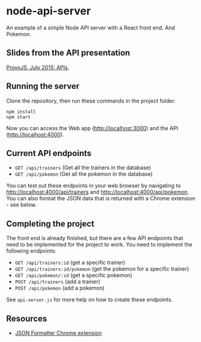 # node-api-server
An example of a simple Node API server with a React front end. And Pokemon.

## Slides from the API presentation

[ProvoJS, July 2015: APIs](https://slides.com/andrewjensen/provojs-apis/).

## Running the server

Clone the repository, then run these commands in the project folder:
```
npm install
npm start
```

Now you can access the Web app ([http://localhost:3000](http://localhost:3000)) and the API ([http://localhost:4000](http://localhost:4000)).

## Current API endpoints

- `GET /api/trainers` (Get all the trainers in the database)
- `GET /api/pokemon` (Get all the pokemon in the database)

You can test out these endpoints in your web browser by navigating to [http://localhost:4000/api/trainers](http://localhost:4000/api/trainers) and [http://localhost:4000/api/pokemon](http://localhost:4000/api/pokemon). You can also format the JSON data that is returned with a Chrome extension - see below.

## Completing the project

The front end is already finished, but there are a few API endpoints that need to be implemented for the project to work.
You need to implement the following endpoints:

- `GET /api/trainers:id` (get a specific trainer)
- `GET /api/trainers:id/pokemon` (get the pokemon for a specific trainer)
- `GET /api/pokemon/:id` (get a specific pokemon)
- `POST /api/trainers` (add a trainer)
- `POST /api/pokemon` (add a pokemon)

See `api-server.js` for more help on how to create these endpoints.

## Resources

- [JSON Formatter Chrome extension](https://chrome.google.com/webstore/detail/json-formatter/bcjindcccaagfpapjjmafapmmgkkhgoa?hl=en)

